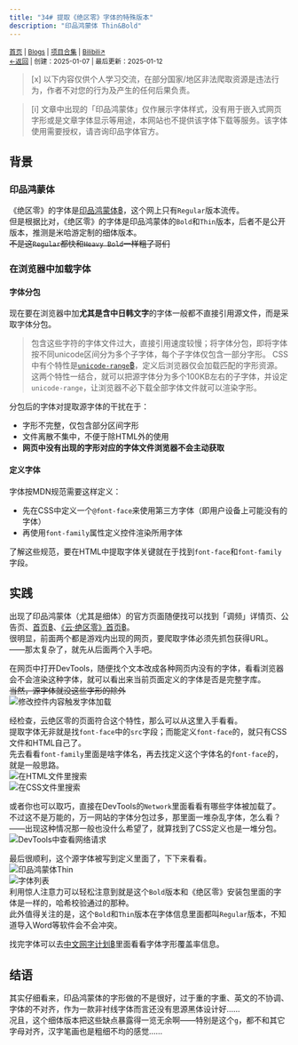 ```yaml
---
title: "34# 提取《绝区零》字体的特殊版本"
description: "印品鸿蒙体 Thin&Bold"
---
```

<small id="old_menu"><a href="/">首页</a> | <a href="/blogs">Blogs</a> | <a href="/Project">项目合集</a> | <a href="https://space.bilibili.com/1987247870">Bilibili↗</a><br></small><small><a href="../../">←返回</a> |
 创建：2025-01-07 | 最后更新：2025-01-12</small><br>

> [x] 以下内容仅供个人学习交流，在部分国家/地区非法爬取资源是违法行为，作者不对您的行为及产生的任何后果负责。

> [i] 文章中出现的「印品鸿蒙体」仅作展示字体样式，没有用于嵌入式网页字形或是文章字体显示等用途，本网站也不提供该字体下载等服务。该字体使用需要授权，请咨询印品字体官方。

## 背景
### 印品鸿蒙体
《绝区零》的字体是[印品鸿蒙体฿](http://m.inpin.cn/mobile/detail.html?fontId=inpinHongMengTi-a049701dbe5f451d82e7c5b78a88d6d4)，这个网上只有`Regular`版本流传。<br>
但是根据比对，《绝区零》的字体是印品鸿蒙体的`Bold`和`Thin`版本，后者不是公开版本，推测是米哈游定制的细体版本。<br>
~~不是这`Regular`都快和`Heavy Bold`一样粗了哥们~~

### 在浏览器中加载字体
#### 字体分包
现在要在浏览器中加**尤其是含中日韩文字**的字体一般都不直接引用源文件，而是采取字体分包。

> 包含这些字符的字体文件过大，直接引用速度较慢；将字体分包，即将字体按不同unicode区间分为多个子字体，每个子字体仅包含一部分字形。
> CSS中有个特性是[`unicode-range`฿](https://developer.mozilla.org/en-US/docs/Web/CSS/%40font-face/unicode-range)，定义后浏览器仅会加载匹配的字形资源。
> 这两个特性一结合，就可以把源字体分为多个100KB左右的子字体，并设定`unicode-range`，让浏览器不必下载全部字体文件就可以渲染字形。

分包后的字体对提取源字体的干扰在于：
* 字形不完整，仅包含部分区间字形
* 文件离散不集中，不便于除HTML外的使用
* **网页中没有出现的字形对应的字体文件浏览器不会主动获取**

#### 定义字体
字体按MDN规范需要这样定义：
* 先在CSS中定义一个`@font-face`来使用第三方字体（即用户设备上可能没有的字体）
* 再使用`font-family`属性定义控件渲染所用字体

了解这些规范，要在HTML中提取字体关键就在于找到`font-face`和`font-family`字段。

## 实践
出现了印品鸿蒙体（尤其是细体）的官方页面随便找可以找到「调频」详情页、公告页、[首页฿](https://zzz.mihoyo.com/)、[《云·绝区零》首页฿](https://zzz.mihoyo.com/cloud-feat/m/#/)。<br>
很明显，前面两个都是游戏内出现的网页，要爬取字体必须先抓包获得URL。<br>
——那太复杂了，就先从后面两个入手吧。

在网页中打开DevTools，随便找个文本改成各种网页内没有的字体，看看浏览器会不会渲染这种字体，就可以看出来当前页面定义的字体是否是完整字库。<br>
~~当然，源字体就没这些字形的除外~~<br>
![](https://s21.ax1x.com/2025/01/07/pE9LTKJ.md.jpg "修改控件内容触发字体加载")<br>

经检查，云绝区零的页面符合这个特性，那么可以从这里入手看看。<br>
提取字体无非就是找`font-face`中的`src`字段；而能定义`font-face`的，就只有CSS文件和HTML自己了。<br>
先去看看`font-family`里面是啥字体名，再去找定义这个字体名的`font-face`的，就是一般思路。<br>
![](https://s21.ax1x.com/2025/01/07/pE9LhCT.md.jpg "在HTML文件里搜索")<br>
![](https://s21.ax1x.com/2025/01/07/pE9LW5V.md.jpg "在CSS文件里搜索")<br>

或者你也可以取巧，直接在DevTools的`Network`里面看看有哪些字体被加载了。<br>
不过这不是万能的，万一网站的字体分包过多，那里面一堆杂乱字体，怎么看？<br>
——出现这种情况那一般也没什么希望了，就算找到了CSS定义也是一堆分包。<br>
![](https://s21.ax1x.com/2025/01/07/pE9L48U.md.jpg "DevTools中查看网络请求")<br>

最后很顺利，这个源字体被写到定义里面了，下下来看看。<br>
![](https://s21.ax1x.com/2025/01/07/pE9L52F.md.jpg "印品鸿蒙体Thin")<br>
![](https://s21.ax1x.com/2025/01/07/pE9LIv4.md.jpg "字体列表")<br>
利用惊人注意力可以轻松注意到就是这个`Bold`版本和《绝区零》安装包里面的字体是一样的，哈希校验通过的那种。<br>
此外值得关注的是，这个`Bold`和`Thin`版本在字体信息里面都叫`Regular`版本，不知道导入Word等软件会不会冲突。<br>

找完字体可以去[中文网字计划฿](https://chinese-font.netlify.app/zh-cn/analyze/)里面看看字体字形覆盖率信息。

## 结语
其实仔细看来，印品鸿蒙体的字形做的不是很好，过于重的字重、英文的不协调、字体的不对齐，作为一款非衬线字体而言还没有思源黑体设计好……<br>
况且，这个细体版本把这些缺点暴露得一览无余啊——特别是这个`g`，都不和其它字母对齐，汉字笔画也是粗细不均的感觉……<br>

<script src="https://rs.kdxiaoyi.top/res/scripts/js/sober@1.0.6.min.js"></script><script src="https://kdxiaoyi.top/pmd.js"></script><script src="https://rs.kdxiaoyi.top/res/scripts/js/pmd-reRender.min.js"></script>